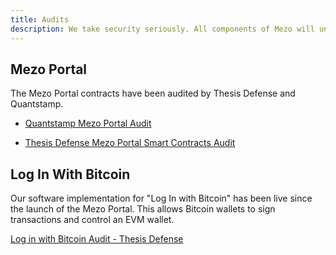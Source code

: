 ```yaml
---
title: Audits
description: We take security seriously. All components of Mezo will undergo audits by various security firms, which can be tracked below.
---
```


## Mezo Portal

The Mezo Portal contracts have been audited by Thesis Defense and Quantstamp.

- [Quantstamp Mezo Portal Audit](/gitbook/Quantstamp%20Mezo%20Portal%20Audit.pdf)

- [Thesis Defense Mezo Portal Smart Contracts Audit](/gitbook/Thesis%20Defense%20Mezo%20Portal%20Audit.pdf)

## Log In With Bitcoin

Our software implementation for "Log In with Bitcoin" has been live since the launch of the Mezo Portal. This allows Bitcoin wallets to sign transactions and control an EVM wallet.

[Log in with Bitcoin Audit - Thesis Defense](/gitbook/Log%20in%20with%20Bitcoin%20Audit%20-%20Thesis%20Defense.pdf)
